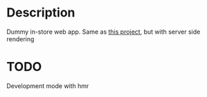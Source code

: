 # Description
Dummy in-store web app. Same as [this project](https://github.com/nmoun/tasks), but with server side rendering

# TODO
Development mode with hmr
